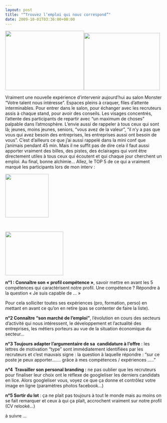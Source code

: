 ```yaml
---
layout: post
title: "“Trouvez l’emploi qui nous correspond”"
date: 2009-10-01T03:36:00+00:00
---
```

<div class="main">
		<p><a href="/juliecoudry/uploads/2009/10/009.jpg"><img class="alignright size-full wp-image-650" title="009" src="/juliecoudry/uploads/2009/10/009.jpg" alt="" width="251" height="189"></a><a href="/juliecoudry/uploads/2009/10/006.jpg"><img class="alignnone size-full wp-image-649" title="006" src="/juliecoudry/uploads/2009/10/006.jpg" alt="" width="242" height="182"></a></p>
	<p><!-- 		@page { margin: 2cm } 		P { margin-bottom: 0.21cm } --></p>
	<p style="margin-bottom: 0cm;">Vraiment une nouvelle expérience d’intervenir aujourd’hui au salon Monster “Votre talent nous intéresse”. Espaces pleins à craquer, files d’attente interminables. Pour entrer dans le salon, pour échanger avec les recruteurs assis à  chaque stand, pour avoir des conseils. Les visages concentrés, l’attente des participants de repartir avec “un maximum de choses” palpable dans l’atmosphère. L’envie aussi de rappeler à tous ceux qui sont là; jeunes, moins jeunes, seniors, “vous avez de la valeur”, “il n’y a pas que vous qui avez besoin des entreprises, les entreprises aussi ont besoin de vous”. C’est d’ailleurs ce que j’ai aussi rappelé dans la mini conf que j’animais pendant 45 min. Mais il ne suffit pas de dire cela il faut aussi apporter vraiment des billes, des pistes, des éclairages qui vont être directement utiles à tous ceux qui écoutent et qui chaque jour cherchent un emploi. Au final, bonne alchimie… Allez, le TOP 5 de ce qui a vraiment marqué les participants lors de mon interv :</p>
	<p style="margin-bottom: 0cm;"><a href="/juliecoudry/uploads/2009/10/013.jpg"><img class="size-thumbnail wp-image-652 alignleft" title="013" src="/juliecoudry/uploads/2009/10/013-150x150.jpg" alt="" width="138" height="138"></a></p>
	<p style="margin-bottom: 0cm;"> </p>
	<p style="margin-bottom: 0cm;"><a href="/juliecoudry/uploads/2009/10/0171.jpg"><img class="size-medium wp-image-654 alignright" title="0171" src="/juliecoudry/uploads/2009/10/0171-300x225.jpg" alt="" width="185" height="139"></a></p>
	<p style="margin-bottom: 0cm;"><strong>n°1 : Connaître son « profil compétence »</strong>, savoir mettre en avant les 5 compétences qui caractérisent notre profil. Une compétence ? Répondre à la question « Je suis capable de … »</p>
	<p style="margin-bottom: 0cm;">Pour cela solliciter toutes ses expériences (pro, formation, perso) en mettant en avant ce qu’on en retire (pas se contenter de faire la liste).</p>
	<p style="margin-bottom: 0cm;"><strong>n°2 Connaître “son marché de l’emploi”</strong>, l’évolution en cours des secteurs d’activité qui nous intéressent, le développement et l’actualité des entreprises, les métiers porteurs au vue de la situation économique du secteur…</p>
	<p style="margin-bottom: 0cm;"><strong>n°3 Toujours adapter l’argumentaire de sa  candidature à l’offre</strong> : les lettres de motivation “type” sont immédiatement identifiées par les recruteurs et c’est mauvais signe : la question à laquelle répondre : “sur ce poste je peux apporter……. grâce à mes compétences / expériences …..”</p>
	<p style="margin-bottom: 0cm;"><strong>n°4  Travailler son personal branding :</strong> ne pas oublier que les recruteurs pour finaliser leur choix ont le réflexe de googleliser les derniers candidats en lice. Alors googleliser vous, voyez ce que ça donne et contrôlez votre image en ligne (paramètres photos facebook…)</p>
	<p style="margin-bottom: 0cm;"><strong>n°5 Sortir du lot </strong>: ça ne plait pas toujours à tout le monde mais au moins on se fait remarquer et ceux à qui ça plait, accrochent vraiment sur notre profil (CV relooké…)</p>
	<p style="margin-bottom: 0cm;">à suivre …</p>
	<p style="margin-bottom: 0cm;"> </p>
	<p style="margin-bottom: 0cm;"> </p>
	<p style="margin-bottom: 0cm;"> </p>
	<p style="margin-bottom: 0cm;"> </p>
</div>